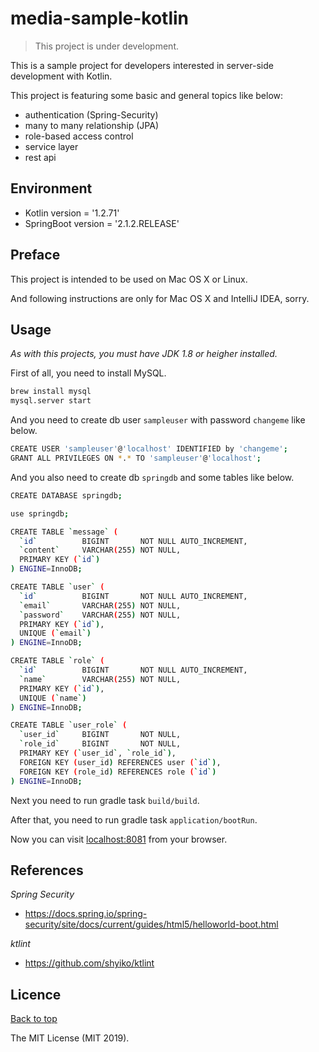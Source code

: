 # media-sample-kotlin

> This project is under development.

This is a sample project for developers interested in server-side development with Kotlin.

This project is featuring some basic and general topics like below:

* authentication (Spring-Security)
* many to many relationship (JPA)
* role-based access control
* service layer
* rest api

## Environment

* Kotlin version = '1.2.71'
* SpringBoot version = '2.1.2.RELEASE'

## Preface

This project is intended to be used on Mac OS X or Linux.

And following instructions are only for Mac OS X and IntelliJ IDEA, sorry.

## Usage

*As with this projects, you must have JDK 1.8 or heigher installed.*

First of all, you need to install MySQL.

```bash
brew install mysql
mysql.server start
```

And you need to create db user `sampleuser` with password `changeme` like below.

```bash
CREATE USER 'sampleuser'@'localhost' IDENTIFIED by 'changeme';
GRANT ALL PRIVILEGES ON *.* TO 'sampleuser'@'localhost';
```

And you also need to create db `springdb` and some tables like below.

```bash
CREATE DATABASE springdb;

use springdb;

CREATE TABLE `message` (
  `id`          BIGINT       NOT NULL AUTO_INCREMENT,
  `content`     VARCHAR(255) NOT NULL,
  PRIMARY KEY (`id`)
) ENGINE=InnoDB;

CREATE TABLE `user` (
  `id`          BIGINT       NOT NULL AUTO_INCREMENT,
  `email`       VARCHAR(255) NOT NULL,
  `password`    VARCHAR(255) NOT NULL,
  PRIMARY KEY (`id`),
  UNIQUE (`email`)
) ENGINE=InnoDB;

CREATE TABLE `role` (
  `id`          BIGINT       NOT NULL AUTO_INCREMENT,
  `name`        VARCHAR(255) NOT NULL,
  PRIMARY KEY (`id`),
  UNIQUE (`name`)
) ENGINE=InnoDB;

CREATE TABLE `user_role` (
  `user_id`     BIGINT       NOT NULL,
  `role_id`     BIGINT       NOT NULL,
  PRIMARY KEY (`user_id`, `role_id`),
  FOREIGN KEY (user_id) REFERENCES user (`id`),
  FOREIGN KEY (role_id) REFERENCES role (`id`)
) ENGINE=InnoDB;
```

Next you need to run gradle task `build/build`.

After that, you need to run gradle task `application/bootRun`.

Now you can visit [localhost:8081](localhost:8081) from your browser.

## References

*Spring Security*
* https://docs.spring.io/spring-security/site/docs/current/guides/html5/helloworld-boot.html

*ktlint*
* https://github.com/shyiko/ktlint


## Licence

<a href="#media-sample-kotlin">Back to top</a>

The MIT License (MIT 2019).
